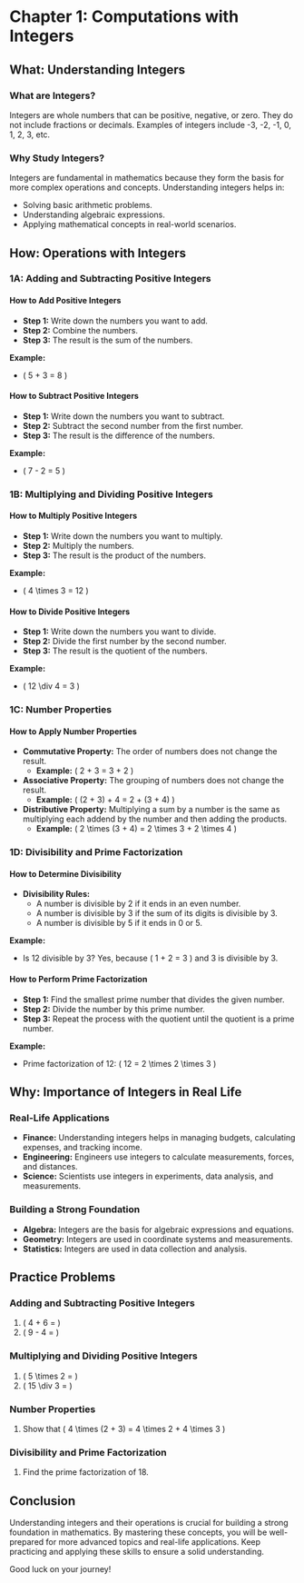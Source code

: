 # Chapter 1: Computations with Integers

## What: Understanding Integers

### What are Integers?
Integers are whole numbers that can be positive, negative, or zero. They do not include fractions or decimals. Examples of integers include -3, -2, -1, 0, 1, 2, 3, etc.

### Why Study Integers?
Integers are fundamental in mathematics because they form the basis for more complex operations and concepts. Understanding integers helps in:
- Solving basic arithmetic problems.
- Understanding algebraic expressions.
- Applying mathematical concepts in real-world scenarios.

## How: Operations with Integers

### 1A: Adding and Subtracting Positive Integers

#### How to Add Positive Integers
- **Step 1:** Write down the numbers you want to add.
- **Step 2:** Combine the numbers.
- **Step 3:** The result is the sum of the numbers.

**Example:**
- \( 5 + 3 = 8 \)

#### How to Subtract Positive Integers
- **Step 1:** Write down the numbers you want to subtract.
- **Step 2:** Subtract the second number from the first number.
- **Step 3:** The result is the difference of the numbers.

**Example:**
- \( 7 - 2 = 5 \)

### 1B: Multiplying and Dividing Positive Integers

#### How to Multiply Positive Integers
- **Step 1:** Write down the numbers you want to multiply.
- **Step 2:** Multiply the numbers.
- **Step 3:** The result is the product of the numbers.

**Example:**
- \( 4 \times 3 = 12 \)

#### How to Divide Positive Integers
- **Step 1:** Write down the numbers you want to divide.
- **Step 2:** Divide the first number by the second number.
- **Step 3:** The result is the quotient of the numbers.

**Example:**
- \( 12 \div 4 = 3 \)

### 1C: Number Properties

#### How to Apply Number Properties
- **Commutative Property:** The order of numbers does not change the result.
  - **Example:** \( 2 + 3 = 3 + 2 \)
- **Associative Property:** The grouping of numbers does not change the result.
  - **Example:** \( (2 + 3) + 4 = 2 + (3 + 4) \)
- **Distributive Property:** Multiplying a sum by a number is the same as multiplying each addend by the number and then adding the products.
  - **Example:** \( 2 \times (3 + 4) = 2 \times 3 + 2 \times 4 \)

### 1D: Divisibility and Prime Factorization

#### How to Determine Divisibility
- **Divisibility Rules:**
  - A number is divisible by 2 if it ends in an even number.
  - A number is divisible by 3 if the sum of its digits is divisible by 3.
  - A number is divisible by 5 if it ends in 0 or 5.

**Example:**
- Is 12 divisible by 3? Yes, because \( 1 + 2 = 3 \) and 3 is divisible by 3.

#### How to Perform Prime Factorization
- **Step 1:** Find the smallest prime number that divides the given number.
- **Step 2:** Divide the number by this prime number.
- **Step 3:** Repeat the process with the quotient until the quotient is a prime number.

**Example:**
- Prime factorization of 12: \( 12 = 2 \times 2 \times 3 \)

## Why: Importance of Integers in Real Life

### Real-Life Applications
- **Finance:** Understanding integers helps in managing budgets, calculating expenses, and tracking income.
- **Engineering:** Engineers use integers to calculate measurements, forces, and distances.
- **Science:** Scientists use integers in experiments, data analysis, and measurements.

### Building a Strong Foundation
- **Algebra:** Integers are the basis for algebraic expressions and equations.
- **Geometry:** Integers are used in coordinate systems and measurements.
- **Statistics:** Integers are used in data collection and analysis.

## Practice Problems

### Adding and Subtracting Positive Integers
1. \( 4 + 6 = \)
2. \( 9 - 4 = \)

### Multiplying and Dividing Positive Integers
1. \( 5 \times 2 = \)
2. \( 15 \div 3 = \)

### Number Properties
1. Show that \( 4 \times (2 + 3) = 4 \times 2 + 4 \times 3 \)

### Divisibility and Prime Factorization
1. Find the prime factorization of 18.

## Conclusion

Understanding integers and their operations is crucial for building a strong foundation in mathematics. By mastering these concepts, you will be well-prepared for more advanced topics and real-life applications. Keep practicing and applying these skills to ensure a solid understanding.

Good luck on your journey!